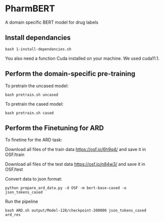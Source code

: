 # PharmBERT
A domain specific BERT model for drug labels


## Install dependancies
```
bash 1-install-dependancies.sh
```

You also need a function Cuda installed on your machine. We used cuda11.1.

## Perform the domain-specific pre-training
To pretrain the uncased model:
```
bash pretrain.sh uncased
```

To pretrain the cased model:
```
bash pretrain.sh cased
```

## Perform the Finetuning for ARD
To finetine for the ARD task:

Download all files of the train data
https://osf.io/6h9q4/
and save it in OSF/train

Download all files of the test data
https://osf.io/n84w3/
and save it in OSF/test


Convert data to json format:
```
python prepare_ard_data.py -d OSF -m bert-base-cased -o json_tokens_cased
```
Run the pipeline
```
bash ARD.sh output/Model-128/checkpoint-200000 json_tokens_cased ard_res
```
